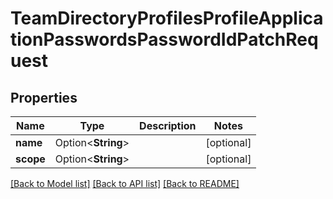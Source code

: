 # TeamDirectoryProfilesProfileApplicationPasswordsPasswordIdPatchRequest

## Properties

Name | Type | Description | Notes
------------ | ------------- | ------------- | -------------
**name** | Option<**String**> |  | [optional]
**scope** | Option<**String**> |  | [optional]

[[Back to Model list]](../README.md#documentation-for-models) [[Back to API list]](../README.md#documentation-for-api-endpoints) [[Back to README]](../README.md)


